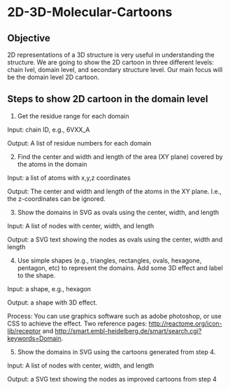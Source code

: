 # 2D-3D-Molecular-Cartoons

## Objective
2D representations of a 3D structure is very useful in understanding the structure. We are going to show the 2D cartoon in three different levels: chain lvel, domain level, and secondary structure level. Our main focus will be the domain level 2D cartoon.

## Steps to show 2D cartoon in the domain level
1. Get the residue range for each domain

Input: chain ID, e.g., 6VXX_A

Output: A list of residue numbers for each domain
  
2. Find the center and width and length of the area (XY plane) covered by the atoms in the domain

Input: a list of atoms with x,y,z coordinates

Output: The center and width and length of the atoms in the XY plane. I.e., the z-coordinates can be ignored.

3. Show the domains in SVG as ovals using the center, width, and length

Input: A list of nodes with center, width, and length

Output: a SVG text showing the nodes as ovals using the center, width and length

4. Use simple shapes (e.g., triangles, rectangles, ovals, hexagone, pentagon, etc) to represent the domains. Add some 3D effect and label to the shape.

Input: a shape, e.g., hexagon

Output: a shape with 3D effect. 

Process: You can use graphics software such as adobe photoshop, or use CSS to achieve the effect. Two reference pages: http://reactome.org/icon-lib/receptor and http://smart.embl-heidelberg.de/smart/search.cgi?keywords=Domain.

5. Show the domains in SVG using the cartoons generated from step 4.

Input: A list of nodes with center, width, and length

Output: a SVG text showing the nodes as improved cartoons from step 4

